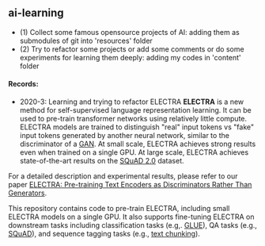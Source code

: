 ## ai-learning

- (1) Collect some famous opensource projects of AI: adding them as submodules of git into 'resources' folder
- (2) Try to refactor some projects or add some comments or do some experiments for learning them deeply: adding my codes in 'content' folder

#### Records:
- 2020-3: Learning and trying to refactor ELECTRA 
**ELECTRA** is a new method for self-supervised language representation learning. 
It can be used to pre-train transformer networks using relatively little compute. 
ELECTRA models are trained to distinguish "real" input tokens vs "fake" input tokens generated by another neural network, 
similar to the discriminator of a [GAN](https://arxiv.org/pdf/1406.2661.pdf). 
At small scale, ELECTRA achieves strong results even when trained on a single GPU. 
At large scale, ELECTRA achieves state-of-the-art results on the [SQuAD 2.0](https://rajpurkar.github.io/SQuAD-explorer/) dataset.

For a detailed description and experimental results, please refer to our paper 
[ELECTRA: Pre-training Text Encoders as Discriminators Rather Than Generators](https://openreview.net/pdf?id=r1xMH1BtvB).

This repository contains code to pre-train ELECTRA, including small ELECTRA models on a single GPU. 
It also supports fine-tuning ELECTRA on downstream tasks including classification tasks (e.g,. [GLUE](https://gluebenchmark.com/)), 
QA tasks (e.g., [SQuAD](https://rajpurkar.github.io/SQuAD-explorer/)), 
and sequence tagging tasks (e.g., [text chunking](https://www.clips.uantwerpen.be/conll2000/chunking/)).




